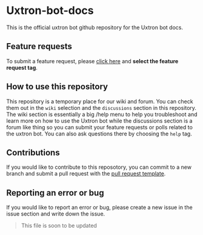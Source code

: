 # Uxtron-bot-docs
This is the official uxtron bot github repository for the Uxtron bot docs.

## Feature requests
To submit a feature request, please [click here](https://github.com/Uxtron-team/Uxtron-bot-docs/discussions/new) and **select the feature request tag**.

## How to use this repository
This repository is a temporary place for our wiki and forum. You can check them out in the `wiki` selection and the `discussions` section in this repository. The wiki section is essentially a big /help menu to help you troubleshoot and learn more on how to use the Uxtron bot while the discussions section is a forum like thing so you can submit your feature requests or polls related to the uxtron bot. You can also ask questions there by choosing the `help` tag.

## Contributions
If you would like to contribute to this reposotory, you can commit to a new branch and submit a pull request with the [pull request template](https://github.com/Uxtron-team/Uxtron-bot-docs/.github/PULL_REQUEST_TEMPLATE/PR_template.md).

## Reporting an error or bug
If you would like to report an error or bug, please create a new issue in the issue section and write down the issue.


> This file is soon to be updated<br/> 

